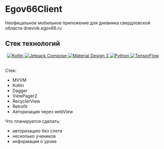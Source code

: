 # Egov66Client

Неофицальное мобильное приложение для дневника свердловской области dnevnik.egov66.ru


## Стек технологий

<div align="center">
  <a href="https://kotlinlang.org/">
    <img src="https://img.shields.io/badge/Kotlin-7F52FF?style=for-the-badge&logo=kotlin&logoColor=white" alt="Kotlin"/>
  </a>
  <a href="https://developer.android.com/jetpack/compose">
    <img src="https://img.shields.io/badge/Jetpack%20Compose-4285F4?style=for-the-badge&logo=jetpackcompose&logoColor=white" alt="Jetpack Compose"/>
  </a>
  <a href="https://material.io/design/material-you">
    <img src="https://img.shields.io/badge/Material%20Design%203-757575?style=for-the-badge&logo=materialdesign&logoColor=white" alt="Material Design 3"/>
  </a>
  <a href="https://www.python.org/">
    <img src="https://img.shields.io/badge/Python-3776AB?style=for-the-badge&logo=python&logoColor=white" alt="Python"/>
  </a>
  <a href="https://www.tensorflow.org/">
    <img src="https://img.shields.io/badge/TensorFlow-FF6F00?style=for-the-badge&logo=tensorflow&logoColor=white" alt="TensorFlow"/>
  </a>
</div>

<br>


Стек:
* MVVM
* Kotlin
* Dagger
* ViewPager2
* RecyclerView
* Retrofit
* Авторизация через webView


Что планируется сделать:
* авторизацию без слета
* несколько учеников
* информация о уроке
